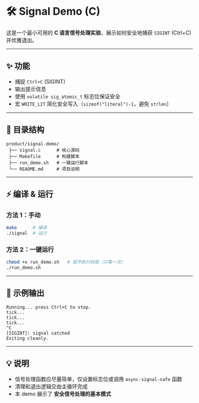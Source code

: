 # 🛠 Signal Demo (C)

这是一个最小可用的 **C 语言信号处理实验**，展示如何安全地捕获 `SIGINT`
(Ctrl+C) 并优雅退出。

------------------------------------------------------------------------

## ✨ 功能

-   捕捉 `Ctrl+C` (SIGINT)
-   输出提示信息
-   使用 `volatile sig_atomic_t` 标志位保证安全
-   宏 `WRITE_LIT` 简化安全写入（`sizeof("literal")-1`，避免 `strlen`）

------------------------------------------------------------------------

## 📂 目录结构

    product/signal-demo/
     ├── signal.c      # 核心源码
     ├── Makefile      # 构建脚本
     ├── run_demo.sh   # 一键运行脚本
     └── README.md     # 项目说明

------------------------------------------------------------------------

## ⚡ 编译 & 运行

### 方法 1：手动

``` bash
make      # 编译
./signal  # 运行
```

### 方法 2：一键运行

``` bash
chmod +x run_demo.sh   # 赋予执行权限（只需一次）
./run_demo.sh
```

------------------------------------------------------------------------

## 📖 示例输出

    Running... press Ctrl+C to stop.
    tick...
    tick...
    tick...
    ^C
    [SIGINT]: signal catched
    Exiting cleanly.

------------------------------------------------------------------------

## 💡 说明

-   信号处理函数应尽量简单，仅设置标志位或调用 `async-signal-safe` 函数
-   清理和退出逻辑交由主循环完成
-   本 demo 展示了 **安全信号处理的基本模式**
